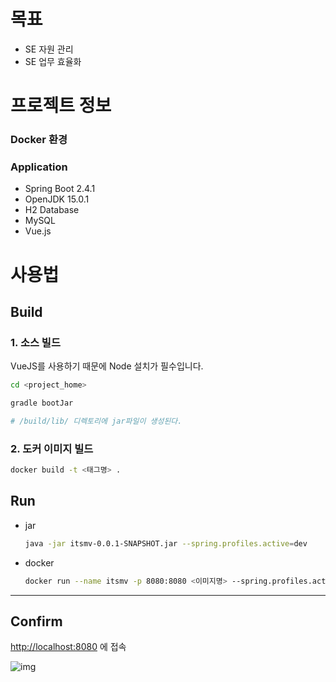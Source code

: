 # 목표

- SE 자원 관리
- SE 업무 효율화

# 프로젝트 정보

### Docker 환경

### **Application**

- Spring Boot 2.4.1
- OpenJDK 15.0.1
- H2 Database
- MySQL
- Vue.js

# 사용법

## Build

### 1. 소스 빌드

VueJS를 사용하기 때문에 Node 설치가 필수입니다.

```bash
cd <project_home>

gradle bootJar

# /build/lib/ 디렉토리에 jar파일이 생성된다.
```

### 2. 도커 이미지 빌드

```bash
docker build -t <태그명> .
```

## Run

- jar

    ```bash
    java -jar itsmv-0.0.1-SNAPSHOT.jar --spring.profiles.active=dev
    ```

- docker

    ```bash
    docker run --name itsmv -p 8080:8080 <이미지명> --spring.profiles.active=dev
    ```

---

## Confirm

[http://localhost:8080](http://localhost:8080) 에 접속

![img](https://s3.us-west-2.amazonaws.com/secure.notion-static.com/dce79e41-b884-496e-b579-a576513599d5/Untitled.png?X-Amz-Algorithm=AWS4-HMAC-SHA256&X-Amz-Credential=AKIAT73L2G45O3KS52Y5%2F20210107%2Fus-west-2%2Fs3%2Faws4_request&X-Amz-Date=20210107T133740Z&X-Amz-Expires=86400&X-Amz-Signature=24bbf57079c764ade939cf6fad7df92ed3afc586b9a7003c14b8f4509261fe99&X-Amz-SignedHeaders=host&response-content-disposition=filename%20%3D%22Untitled.png%22)
